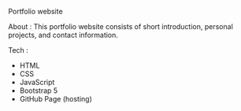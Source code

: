 Portfolio website

About :
This portfolio website consists of short introduction, personal projects, and contact information.

Tech :
- HTML
- CSS
- JavaScript
- Bootstrap 5
- GitHub Page (hosting)